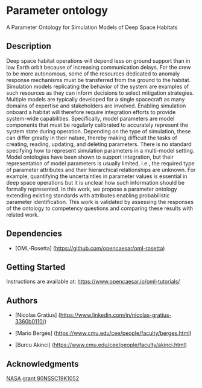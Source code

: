 # Parameter ontology

A Parameter Ontology for Simulation Models of Deep Space Habitats

## Description

Deep space habitat operations will depend less on ground support than in low Earth orbit because of increasing communication delays. For the crew to be more autonomous, some of the resources dedicated to anomaly response mechanisms must be transferred from the ground to the habitat. Simulation models replicating the behavior of the system are examples of such resources as they can inform decisions to select mitigation strategies. Multiple models are typically developed for a single spacecraft as many domains of expertise and stakeholders are involved. Enabling simulation onboard a habitat will therefore require integration efforts to provide system-wide capabilities. Specifically, model parameters are model components that must be regularly calibrated to accurately represent the system state during operation. Depending on the type of simulation, these can differ greatly in their nature, thereby making difficult the tasks of creating, reading, updating, and deleting parameters. There is no standard specifying how to represent simulation parameters in a multi-model setting. Model ontologies have been shown to support integration, but their representation of model parameters is usually limited, i.e., the required type of parameter attributes and their hierarchical relationships are unknown. For example, quantifying the uncertainties in parameter values is essential in deep space operations but it is unclear how such information should be formally represented. In this work, we propose a parameter ontology extending existing standards with attributes enabling probabilistic parameter identification. This work is validated by assessing the responses of the ontology to competency questions and comparing these results with related work.

## Dependencies

* [OML-Rosetta] (https://github.com/opencaesar/oml-rosetta)

## Getting Started

Instructions are available at: https://www.opencaesar.io/oml-tutorials/

## Authors

* [Nicolas Gratius] (https://www.linkedin.com/in/nicolas-gratius-3360b0110/)

* [Mario Bergés] (https://www.cmu.edu/cee/people/faculty/berges.html)

* [Burcu Akinci] (https://www.cmu.edu/cee/people/faculty/akinci.html)

## Acknowledgments

[NASA grant 80NSSC19K1052](https://govtribe.com/award/federal-grant-award/grant-for-research-80nssc19k1052)